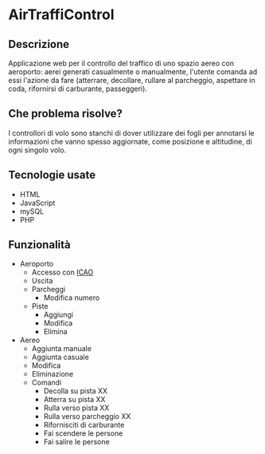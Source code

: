 # AirTraffiControl
## Descrizione
Applicazione web per il controllo del traffico di uno spazio aereo con aeroporto: aerei generati casualmente o manualmente, l'utente comanda ad essi l'azione da fare (atterrare, decollare, rullare al parcheggio, aspettare in coda, rifornirsi di carburante, passeggeri).
## Che problema risolve?
I controllori di volo sono stanchi di dover utilizzare dei fogli per annotarsi le informazioni che vanno spesso aggiornate, come posizione e altitudine, di ogni singolo volo.
## Tecnologie usate
- HTML
- JavaScript
- mySQL
- PHP
## Funzionalità
* Aeroporto
  * Accesso con <a href="wikipedia.it/ICAO">ICAO</a>
  * Uscita
  * Parcheggi
    * Modifica numero
  * Piste
    * Aggiungi
    * Modifica
    * Elimina
* Aereo
  * Aggiunta manuale
  * Aggiunta casuale
  * Modifica
  * Eliminazione
  * Comandi
    * Decolla su pista XX
    * Atterra su pista XX
    * Rulla verso pista XX
    * Rulla verso parcheggio XX
    * Rifornisciti di carburante
    * Fai scendere le persone
    * Fai salire le persone
